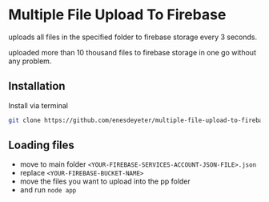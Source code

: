 # Multiple File Upload To Firebase

uploads all files in the specified folder to firebase storage every 3 seconds.

uploaded more than 10 thousand files to firebase storage in one go without any problem.

## Installation

Install via terminal

```bash
git clone https://github.com/enesdeyeter/multiple-file-upload-to-firebase.git
```

## Loading files

- 	move to main folder `<YOUR-FIREBASE-SERVICES-ACCOUNT-JSON-FILE>.json`
- 	replace `<YOUR-FIREBASE-BUCKET-NAME>`
-   move the files you want to upload into the pp folder
-   and run `node app`
